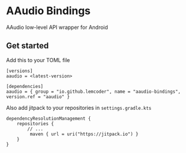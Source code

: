 # AAudio Bindings
AAudio low-level API wrapper for Android

## Get started

Add this to your TOML file
```
[versions]
aaudio = <latest-version>

[dependencies]
aaudio = { group = "io.github.lemcoder", name = "aaudio-bindings", version.ref = "aaudio" }
```

Also add jitpack to your repositories in `settings.gradle.kts`
```
dependencyResolutionManagement {
    repositories {
        // ...
         maven { url = uri("https://jitpack.io") }
    }
}
```